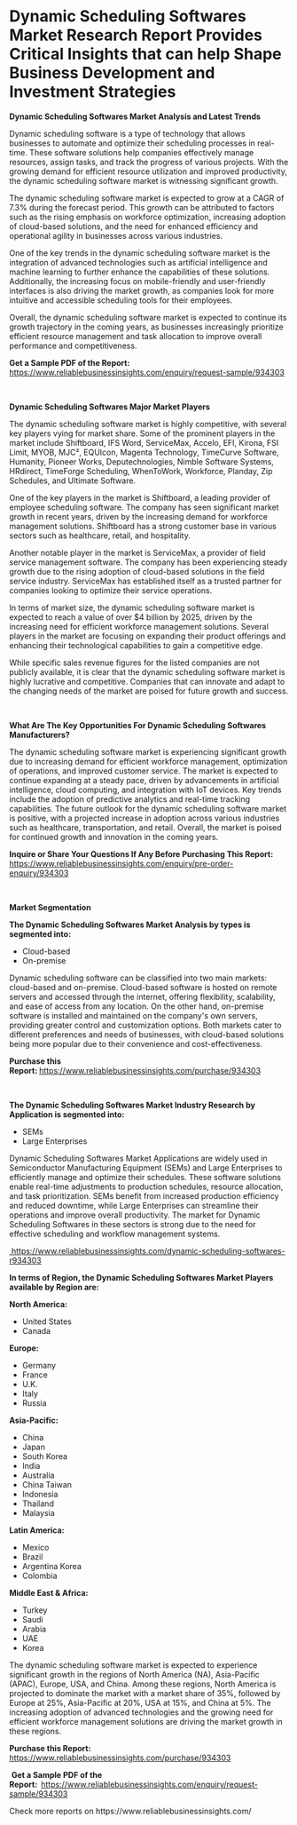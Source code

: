 <p><h1>Dynamic Scheduling Softwares Market Research Report Provides Critical Insights that can help Shape Business Development and Investment Strategies</h1></p><p><strong>Dynamic Scheduling Softwares Market Analysis and Latest Trends</strong></p>
<p><p>Dynamic scheduling software is a type of technology that allows businesses to automate and optimize their scheduling processes in real-time. These software solutions help companies effectively manage resources, assign tasks, and track the progress of various projects. With the growing demand for efficient resource utilization and improved productivity, the dynamic scheduling software market is witnessing significant growth.</p><p>The dynamic scheduling software market is expected to grow at a CAGR of 7.3% during the forecast period. This growth can be attributed to factors such as the rising emphasis on workforce optimization, increasing adoption of cloud-based solutions, and the need for enhanced efficiency and operational agility in businesses across various industries.</p><p>One of the key trends in the dynamic scheduling software market is the integration of advanced technologies such as artificial intelligence and machine learning to further enhance the capabilities of these solutions. Additionally, the increasing focus on mobile-friendly and user-friendly interfaces is also driving the market growth, as companies look for more intuitive and accessible scheduling tools for their employees.</p><p>Overall, the dynamic scheduling software market is expected to continue its growth trajectory in the coming years, as businesses increasingly prioritize efficient resource management and task allocation to improve overall performance and competitiveness.</p></p>
<p><strong>Get a Sample PDF of the Report:&nbsp;</strong> <a href="https://www.reliablebusinessinsights.com/enquiry/request-sample/934303">https://www.reliablebusinessinsights.com/enquiry/request-sample/934303</a></p>
<p>&nbsp;</p>
<p><strong>Dynamic Scheduling Softwares Major Market Players</strong></p>
<p><p>The dynamic scheduling software market is highly competitive, with several key players vying for market share. Some of the prominent players in the market include Shiftboard, IFS Word, ServiceMax, Accelo, EFI, Kirona, FSI Limit, MYOB, MJC², EQUIcon, Magenta Technology, TimeCurve Software, Humanity, Pioneer Works, Deputechnologies, Nimble Software Systems, HRdirect, TimeForge Scheduling, WhenToWork, Workforce, Planday, Zip Schedules, and Ultimate Software.</p><p>One of the key players in the market is Shiftboard, a leading provider of employee scheduling software. The company has seen significant market growth in recent years, driven by the increasing demand for workforce management solutions. Shiftboard has a strong customer base in various sectors such as healthcare, retail, and hospitality.</p><p>Another notable player in the market is ServiceMax, a provider of field service management software. The company has been experiencing steady growth due to the rising adoption of cloud-based solutions in the field service industry. ServiceMax has established itself as a trusted partner for companies looking to optimize their service operations.</p><p>In terms of market size, the dynamic scheduling software market is expected to reach a value of over $4 billion by 2025, driven by the increasing need for efficient workforce management solutions. Several players in the market are focusing on expanding their product offerings and enhancing their technological capabilities to gain a competitive edge.</p><p>While specific sales revenue figures for the listed companies are not publicly available, it is clear that the dynamic scheduling software market is highly lucrative and competitive. Companies that can innovate and adapt to the changing needs of the market are poised for future growth and success.</p></p>
<p>&nbsp;</p>
<p><strong>What Are The Key Opportunities For Dynamic Scheduling Softwares Manufacturers?</strong></p>
<p><p>The dynamic scheduling software market is experiencing significant growth due to increasing demand for efficient workforce management, optimization of operations, and improved customer service. The market is expected to continue expanding at a steady pace, driven by advancements in artificial intelligence, cloud computing, and integration with IoT devices. Key trends include the adoption of predictive analytics and real-time tracking capabilities. The future outlook for the dynamic scheduling software market is positive, with a projected increase in adoption across various industries such as healthcare, transportation, and retail. Overall, the market is poised for continued growth and innovation in the coming years.</p></p>
<p><strong>Inquire or Share Your Questions If Any Before Purchasing This Report:</strong> <a href="https://www.reliablebusinessinsights.com/enquiry/pre-order-enquiry/934303">https://www.reliablebusinessinsights.com/enquiry/pre-order-enquiry/934303</a></p>
<p>&nbsp;</p>
<p><strong>Market Segmentation</strong></p>
<p><strong>The Dynamic Scheduling Softwares Market Analysis by types is segmented into:</strong></p>
<p><ul><li>Cloud-based</li><li>On-premise</li></ul></p>
<p><p>Dynamic scheduling software can be classified into two main markets: cloud-based and on-premise. Cloud-based software is hosted on remote servers and accessed through the internet, offering flexibility, scalability, and ease of access from any location. On the other hand, on-premise software is installed and maintained on the company's own servers, providing greater control and customization options. Both markets cater to different preferences and needs of businesses, with cloud-based solutions being more popular due to their convenience and cost-effectiveness.</p></p>
<p><strong>Purchase this Report:&nbsp;</strong><a href="https://www.reliablebusinessinsights.com/purchase/934303">https://www.reliablebusinessinsights.com/purchase/934303</a></p>
<p>&nbsp;</p>
<p><strong>The Dynamic Scheduling Softwares Market Industry Research by Application is segmented into:</strong></p>
<p><ul><li>SEMs</li><li>Large Enterprises</li></ul></p>
<p><p>Dynamic Scheduling Softwares Market Applications are widely used in Semiconductor Manufacturing Equipment (SEMs) and Large Enterprises to efficiently manage and optimize their schedules. These software solutions enable real-time adjustments to production schedules, resource allocation, and task prioritization. SEMs benefit from increased production efficiency and reduced downtime, while Large Enterprises can streamline their operations and improve overall productivity. The market for Dynamic Scheduling Softwares in these sectors is strong due to the need for effective scheduling and workflow management systems.</p></p>
<p><a href="https://www.reliablebusinessinsights.com/dynamic-scheduling-softwares-r934303">&nbsp;https://www.reliablebusinessinsights.com/dynamic-scheduling-softwares-r934303</a></p>
<p><strong>In terms of Region, the Dynamic Scheduling Softwares Market Players available by Region are:</strong></p>
<p>
    <p> <strong> North America: </strong>
        <ul>
            <li>United States</li>
            <li>Canada</li>
        </ul>
        </p> 
    <p> <strong> Europe: </strong>
        <ul>
            <li>Germany</li>
            <li>France</li>
            <li>U.K.</li>
            <li>Italy</li>
            <li>Russia</li>
        </ul>
        </p> 
    <p> <strong> Asia-Pacific: </strong>
        <ul>
            <li>China</li>
            <li>Japan</li>
            <li>South Korea</li>
            <li>India</li>
            <li>Australia</li>
            <li>China Taiwan</li>
            <li>Indonesia</li>
            <li>Thailand</li>
            <li>Malaysia</li>
        </ul>
        </p> 
    <p> <strong> Latin America: </strong>
        <ul>
            <li>Mexico</li>
            <li>Brazil</li>
            <li>Argentina Korea</li>
            <li>Colombia</li>
        </ul>
        </p> 
    <p> <strong> Middle East & Africa: </strong>
        <ul>
            <li>Turkey</li>
            <li>Saudi</li>
            <li>Arabia</li>
            <li>UAE</li>
            <li>Korea</li>
        </ul>
    </p>
    </p>
<p><p>The dynamic scheduling software market is expected to experience significant growth in the regions of North America (NA), Asia-Pacific (APAC), Europe, USA, and China. Among these regions, North America is projected to dominate the market with a market share of 35%, followed by Europe at 25%, Asia-Pacific at 20%, USA at 15%, and China at 5%. The increasing adoption of advanced technologies and the growing need for efficient workforce management solutions are driving the market growth in these regions.</p></p>
<p><strong>Purchase this Report: </strong><a href="https://www.reliablebusinessinsights.com/purchase/934303">https://www.reliablebusinessinsights.com/purchase/934303</a></p>
<p>&nbsp;<strong>Get a Sample PDF of the Report:&nbsp;&nbsp;</strong><a href="https://www.reliablebusinessinsights.com/enquiry/request-sample/934303">https://www.reliablebusinessinsights.com/enquiry/request-sample/934303</a></p>
<p><strong></strong></p>
<p>Check more reports on https://www.reliablebusinessinsights.com/</p>